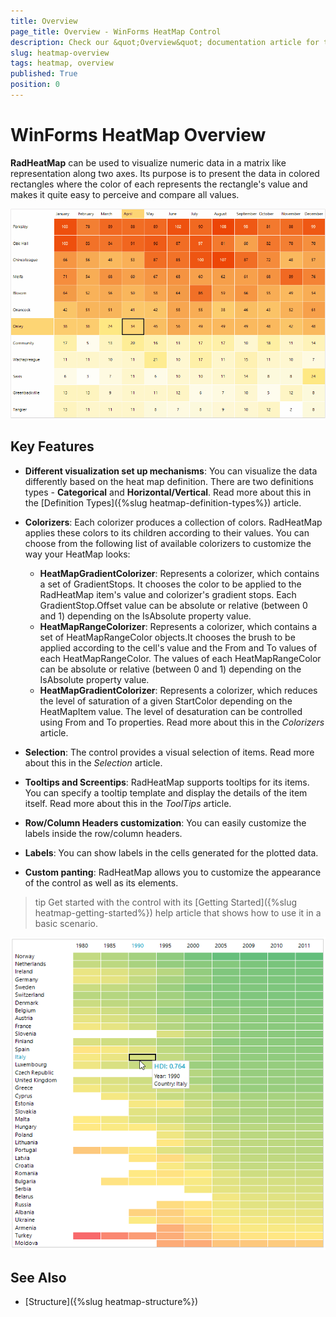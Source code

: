 ```yaml
---
title: Overview
page_title: Overview - WinForms HeatMap Control
description: Check our &quot;Overview&quot; documentation article for the RadHeatMap WinForms control.
slug: heatmap-overview
tags: heatmap, overview
published: True
position: 0
---
```


# WinForms HeatMap Overview

**RadHeatMap** can be used to visualize numeric data in a matrix like representation along two axes. Its purpose is to present the data in colored rectangles where the color of each represents the rectangle's value and makes it quite easy to perceive and compare all values.

![heatmap-overview002](images/heatmap-overview002.gif)

## Key Features

* **Different visualization set up mechanisms**: You can visualize the data differently based on the heat map definition. There are two definitions types - **Categorical** and **Horizontal/Vertical**. Read more about this in the [Definition Types]({%slug heatmap-definition-types%}) article.

* **Colorizers**: Each colorizer produces a collection of colors. RadHeatMap applies these colors to its children according to their values.  You can choose from the following list of available colorizers to customize the way your HeatMap looks:
	* **HeatMapGradientColorizer**: Represents a colorizer, which contains a set of GradientStops. It chooses the color to be applied to the RadHeatMap item's value and colorizer's gradient stops. Each GradientStop.Offset value can be absolute or relative (between 0 and 1) depending on the IsAbsolute property value.
	* **HeatMapRangeColorizer**: Represents a colorizer, which contains a set of HeatMapRangeColor objects.It chooses the brush to be applied according to the cell's value and the From and To values of each HeatMapRangeColor. The values of each HeatMapRangeColor can be absolute or relative (between 0 and 1) depending on the IsAbsolute property value.
	* **HeatMapGradientColorizer**: Represents a colorizer, which reduces the level of saturation of a given StartColor depending on the HeatMapItem value. The level of desaturation can be controlled using From and To properties. 
Read more about this in the *Colorizers* article.

* **Selection**: The control provides a visual selection of items. Read more about this in the *Selection* article.

* **Tooltips and Screentips**: RadHeatMap supports tooltips for its items. You can specify a tooltip template and display the details of the item itself. Read more about this in the *ToolTips* article.

* **Row/Column Headers customization**: You can easily customize the labels inside the row/column headers. 

* **Labels**: You can show labels in the cells generated for the plotted data. 

* **Custom panting**: RadHeatMap allows you to customize the appearance of the control as well as its elements.

>tip Get started with the control with its [Getting Started]({%slug heatmap-getting-started%}) help article that shows how to use it in a basic scenario.

![heatmap-overview001](images/heatmap-overview001.png)

## See Also

* [Structure]({%slug heatmap-structure%}) 

